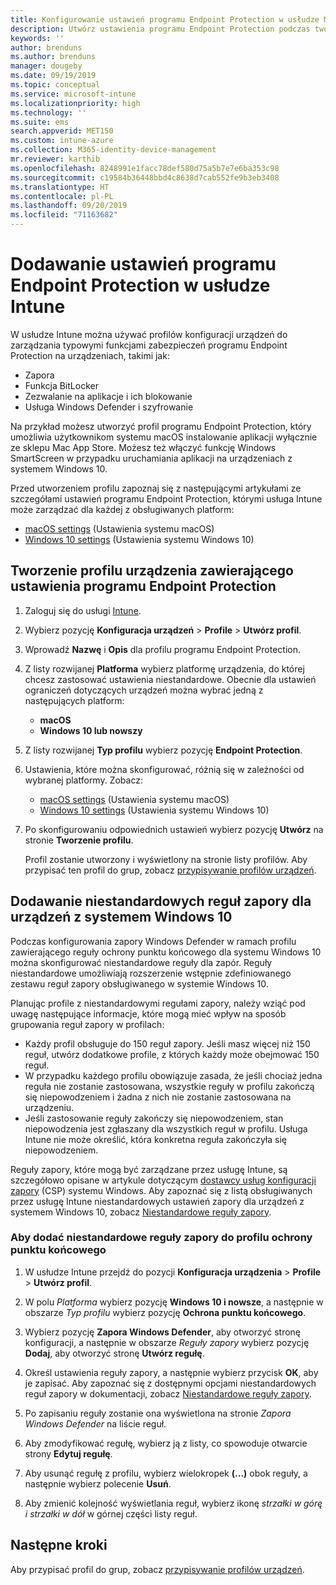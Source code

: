 ```yaml
---
title: Konfigurowanie ustawień programu Endpoint Protection w usłudze Microsoft Intune — Azure | Microsoft Docs
description: Utwórz ustawienia programu Endpoint Protection podczas tworzenia profilu urządzenia z systemem macOS lub Windows 10 w usłudze Microsoft Intune.
keywords: ''
author: brenduns
ms.author: brenduns
manager: dougeby
ms.date: 09/19/2019
ms.topic: conceptual
ms.service: microsoft-intune
ms.localizationpriority: high
ms.technology: ''
ms.suite: ems
search.appverid: MET150
ms.custom: intune-azure
ms.collection: M365-identity-device-management
mr.reviewer: karthib
ms.openlocfilehash: 8248991e1facc78def580d75a5b7e7e6ba353c98
ms.sourcegitcommit: c19584b36448bbd4c8638d7cab552fe9b3eb3408
ms.translationtype: HT
ms.contentlocale: pl-PL
ms.lasthandoff: 09/20/2019
ms.locfileid: "71163682"
---
```

# <a name="add-endpoint-protection-settings-in-intune"></a>Dodawanie ustawień programu Endpoint Protection w usłudze Intune  

W usłudze Intune można używać profilów konfiguracji urządzeń do zarządzania typowymi funkcjami zabezpieczeń programu Endpoint Protection na urządzeniach, takimi jak:  
- Zapora   
- Funkcja BitLocker  
- Zezwalanie na aplikacje i ich blokowanie  
- Usługa Windows Defender i szyfrowanie  

Na przykład możesz utworzyć profil programu Endpoint Protection, który umożliwia użytkownikom systemu macOS instalowanie aplikacji wyłącznie ze sklepu Mac App Store. Możesz też włączyć funkcję Windows SmartScreen w przypadku uruchamiania aplikacji na urządzeniach z systemem Windows 10.  

Przed utworzeniem profilu zapoznaj się z następującymi artykułami ze szczegółami ustawień programu Endpoint Protection, którymi usługa Intune może zarządzać dla każdej z obsługiwanych platform:  
   - [macOS settings](endpoint-protection-macos.md) (Ustawienia systemu macOS)  
   - [Windows 10 settings](endpoint-protection-windows-10.md) (Ustawienia systemu Windows 10)  

## <a name="create-a-device-profile-containing-endpoint-protection-settings"></a>Tworzenie profilu urządzenia zawierającego ustawienia programu Endpoint Protection  

1. Zaloguj się do usługi [Intune](https://go.microsoft.com/fwlink/?linkid=2090973).  
3. Wybierz pozycję **Konfiguracja urządzeń** > **Profile** > **Utwórz profil**.  
4. Wprowadź **Nazwę** i **Opis** dla profilu programu Endpoint Protection.  
5. Z listy rozwijanej **Platforma** wybierz platformę urządzenia, do której chcesz zastosować ustawienia niestandardowe. Obecnie dla ustawień ograniczeń dotyczących urządzeń można wybrać jedną z następujących platform:  
   - **macOS**  
   - **Windows 10 lub nowszy**  
6. Z listy rozwijanej **Typ profilu** wybierz pozycję **Endpoint Protection**.  
7. Ustawienia, które można skonfigurować, różnią się w zależności od wybranej platformy. Zobacz:  
   - [macOS settings](endpoint-protection-macos.md) (Ustawienia systemu macOS)  
   - [Windows 10 settings](endpoint-protection-windows-10.md) (Ustawienia systemu Windows 10)  

8. Po skonfigurowaniu odpowiednich ustawień wybierz pozycję **Utwórz** na stronie **Tworzenie profilu**.  

   Profil zostanie utworzony i wyświetlony na stronie listy profilów. Aby przypisać ten profil do grup, zobacz [przypisywanie profilów urządzeń](device-profile-assign.md).  

## <a name="add-custom-firewall-rules-for-windows-10-devices"></a>Dodawanie niestandardowych reguł zapory dla urządzeń z systemem Windows 10  

Podczas konfigurowania zapory Windows Defender w ramach profilu zawierającego reguły ochrony punktu końcowego dla systemu Windows 10 można skonfigurować niestandardowe reguły dla zapór. Reguły niestandardowe umożliwiają rozszerzenie wstępnie zdefiniowanego zestawu reguł zapory obsługiwanego w systemie Windows 10.  

Planując profile z niestandardowymi regułami zapory, należy wziąć pod uwagę następujące informacje, które mogą mieć wpływ na sposób grupowania reguł zapory w profilach:  
- Każdy profil obsługuje do 150 reguł zapory. Jeśli masz więcej niż 150 reguł, utwórz dodatkowe profile, z których każdy może obejmować 150 reguł.  
- W przypadku każdego profilu obowiązuje zasada, że jeśli chociaż jedna reguła nie zostanie zastosowana, wszystkie reguły w profilu zakończą się niepowodzeniem i żadna z nich nie zostanie zastosowana na urządzeniu.  
- Jeśli zastosowanie reguły zakończy się niepowodzeniem, stan niepowodzenia jest zgłaszany dla wszystkich reguł w profilu. Usługa Intune nie może określić, która konkretna reguła zakończyła się niepowodzeniem.  

Reguły zapory, które mogą być zarządzane przez usługę Intune, są szczegółowo opisane w artykule dotyczącym [dostawcy usług konfiguracji zapory]( https://docs.microsoft.com/windows/client-management/mdm/firewall-csp) (CSP) systemu Windows. Aby zapoznać się z listą obsługiwanych przez usługę Intune niestandardowych ustawień zapory dla urządzeń z systemem Windows 10, zobacz [Niestandardowe reguły zapory](endpoint-protection-windows-10.md#firewall-rules).  

### <a name="to-add-custom-firewall-rules-to-an-endpoint-protection-profile"></a>Aby dodać niestandardowe reguły zapory do profilu ochrony punktu końcowego  

1. W usłudze Intune przejdź do pozycji **Konfiguracja urządzenia** > **Profile** > **Utwórz profil**.  

2. W polu *Platforma* wybierz pozycję **Windows 10 i nowsze**, a następnie w obszarze *Typ profilu* wybierz pozycję **Ochrona punktu końcowego**.  

3. Wybierz pozycję **Zapora Windows Defender**, aby otworzyć stronę konfiguracji, a następnie w obszarze *Reguły zapory* wybierz pozycję **Dodaj**, aby otworzyć stronę **Utwórz regułę**.  

4. Określ ustawienia reguły zapory, a następnie wybierz przycisk **OK**, aby je zapisać. Aby zapoznać się z dostępnymi opcjami niestandardowych reguł zapory w dokumentacji, zobacz [Niestandardowe reguły zapory](endpoint-protection-windows-10.md#firewall-rules).  

5. Po zapisaniu reguły zostanie ona wyświetlona na stronie *Zapora Windows Defender* na liście reguł.  

6. Aby zmodyfikować regułę, wybierz ją z listy, co spowoduje otwarcie strony **Edytuj regułę**.  

7. Aby usunąć regułę z profilu, wybierz wielokropek **(...)** obok reguły, a następnie wybierz polecenie **Usuń**.  

8. Aby zmienić kolejność wyświetlania reguł, wybierz ikonę *strzałki w górę i strzałki w dół* w górnej części listy reguł.  


## <a name="next-steps"></a>Następne kroki  

Aby przypisać profil do grup, zobacz [przypisywanie profilów urządzeń](device-profile-assign.md).  
